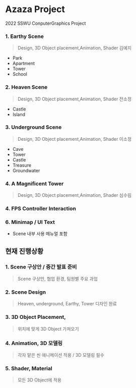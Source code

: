 # Azaza Project

2022 SSWU ConputerGraphics Project  

### 1. Earthy Scene  
> Design, 3D Object placement,Animation, Shader 김예지  
- Park
- Apartment
- Tower
- School

### 2. Heaven Scene  
> Design, 3D Object placement,Animation, Shader  전소정  
- Castle
- Island

### 3. Underground Scene  
> Design, 3D Object placement,Animation, Shader 이소정  
- Cave  
- Tower  
- Castle  
- Treasure  
- Groundwater  

### 4. A Magnificent Tower
> Design, 3D Object placement,Animation, Shader  심수림  


### 4. FPS Controller Interaction  

### 6. Minimap / UI Text
- Scene 내부 사용 메뉴얼 포함
 
## 현재 진행상황

### 1. Scene 구상안 / 중간 발표 준비  
> Scene 구상안, 협업 환경, 팀원별 주요 과업  

### 2. Scene Design 
> Heaven, underground, Earthy, Tower 디자인 완료  

### 3. 3D Object Placement,
> 위치에 맞게 3D Object 가져오기  

### 4. Animation, 3D 모델링  
> 각자 맡은 씬 애니메이션 적용 / 3D 모델링 필수  

### 5. Shader, Material  
> 모든 3D Object에 적용  
